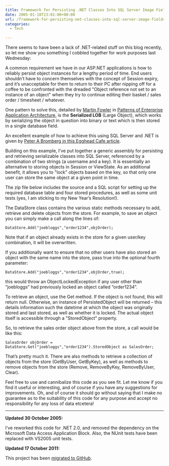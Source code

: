 ```yaml
---
title: Framework for Persisting .NET Classes Into SQL Server Image Fields, With Locking Ability
date: 2005-01-18T23:01:00+00:00
url: /framework-for-persisting-net-classes-into-sql-server-image-fields-with-locking-ability/
categories:
  - Tech

---
```

There seems to have been a lack of .NET-related stuff on this blog recently, so let me show you something I cobbled together for work purposes last Wednesday:

A common requirement we have in our ASP.NET applications is how to reliably persist object instances&nbsp;for a lengthy period of time. End users shouldn’t have to concern themselves with the concept of Session expiry, and it’s unacceptable for them to return to their PC after nipping off for a coffee to be confronted with the dreaded "Object reference not set to an instance of an object" when they try to continue editing their basket / sales order / timesheet / whatever.

One pattern to solve this, detailed by [Martin Fowler][1] in [Patterns of Enterprise Application Architecture][2], is the **Serialized LOB** (Large Object), which works by serializing the object in question into binary or text which is then stored in a single database field.

An excellent example of how to achieve this using SQL Server and .NET is given by [Peter A Bromberg in this Egghead Cafe article][3].

Building on this example, I’ve put together a generic assembly for persisting and retrieving serializable classes into SQL Server, referenced by a combination of two strings (a username and a key). It is essentially an alternative to storing objects in Session or ViewState. As an additional benefit, it allows you to "lock" objects based on the key, so that only one user can store the same object at a given point in time.

The zip file below includes the source and a SQL script for setting up the required database table and four stored procedures, as well as some unit tests (yes, I am sticking to my New Year’s Resolution!).

The DataStore class contains the&nbsp;various static methods necessary to&nbsp;add, retrieve and delete objects from the store. For example, to save an object you can simply make a call along the lines of:

    DataStore.Add("joebloggs","order1234",objOrder);  

Note that if an object already exists in the store for a given user/key combination, it will be overwritten.

If you additionally want to ensure that no other users have also stored an object with the same name into the store, pass true into the optional fourth parameter:

    DataStore.Add("joebloggs","order1234",objOrder,true);  

this would throw an ObjectLockedException if any user other than &#8220;joebloggs&#8221; had previously locked an object called &#8220;order1234&#8221;.

To retrieve an object, use the Get method. If the object is not found, this will return null. Otherwise, an instance of PersistedObject will be returned &#8211; this details information such&nbsp;the datetime at which the object was originally stored and last stored, as well as whether it is locked. The actual object itself is accessible through a "StoredObject" property.

So, to retrieve the sales order object above from the store, a call would be like this:

    SalesOrder objOrder = DataStore.Get("joebloggs","order1234").StoredObject as SalesOrder;  

That’s pretty much it. There are also methods to retrieve a collection of objects from the store (GetByUser, GetByKey), as well as methods to remove objects from the store (Remove, RemoveByKey, RemoveByUser, Clear).

Feel free to use and cannibalize this code as you see fit. Let me know if you find it useful or interesting, and of course if you have any suggestions for improvements. Oh, and of course it should go without saying that I make no guarantee as to the suitability of this code for any purpose and accept no responsibility for any loss of data etcetera!

* * *

**Updated 30 October 2005:**

I’ve reworked this code for .NET 2.0, and removed the dependency on the Microsoft Data Access Application Block. Also, the NUnit tests have been replaced with VS2005 unit tests.

**Updated 17 October 2011:**

This project has been [migrated to GitHub][6].

 [1]: http://www.martinfowler.com
 [2]: http://www.amazon.co.uk/exec/obidos/ASIN/0321127420
 [3]: http://www.eggheadcafe.com/articles/20020929.asp
 [6]: https://github.com/ianfnelson/DataStorage